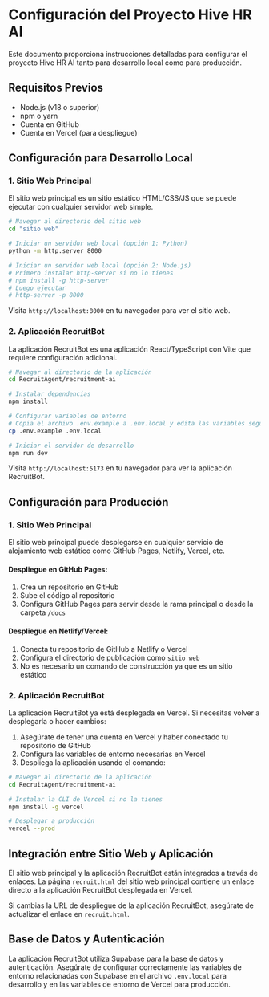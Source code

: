 # Configuración del Proyecto Hive HR AI

Este documento proporciona instrucciones detalladas para configurar el proyecto Hive HR AI tanto para desarrollo local como para producción.

## Requisitos Previos

- Node.js (v18 o superior)
- npm o yarn
- Cuenta en GitHub
- Cuenta en Vercel (para despliegue)

## Configuración para Desarrollo Local

### 1. Sitio Web Principal

El sitio web principal es un sitio estático HTML/CSS/JS que se puede ejecutar con cualquier servidor web simple.

```bash
# Navegar al directorio del sitio web
cd "sitio web"

# Iniciar un servidor web local (opción 1: Python)
python -m http.server 8000

# Iniciar un servidor web local (opción 2: Node.js)
# Primero instalar http-server si no lo tienes
# npm install -g http-server
# Luego ejecutar
# http-server -p 8000
```

Visita `http://localhost:8000` en tu navegador para ver el sitio web.

### 2. Aplicación RecruitBot

La aplicación RecruitBot es una aplicación React/TypeScript con Vite que requiere configuración adicional.

```bash
# Navegar al directorio de la aplicación
cd RecruitAgent/recruitment-ai

# Instalar dependencias
npm install

# Configurar variables de entorno
# Copia el archivo .env.example a .env.local y edita las variables según sea necesario
cp .env.example .env.local

# Iniciar el servidor de desarrollo
npm run dev
```

Visita `http://localhost:5173` en tu navegador para ver la aplicación RecruitBot.

## Configuración para Producción

### 1. Sitio Web Principal

El sitio web principal puede desplegarse en cualquier servicio de alojamiento web estático como GitHub Pages, Netlify, Vercel, etc.

#### Despliegue en GitHub Pages:

1. Crea un repositorio en GitHub
2. Sube el código al repositorio
3. Configura GitHub Pages para servir desde la rama principal o desde la carpeta `/docs`

#### Despliegue en Netlify/Vercel:

1. Conecta tu repositorio de GitHub a Netlify o Vercel
2. Configura el directorio de publicación como `sitio web`
3. No es necesario un comando de construcción ya que es un sitio estático

### 2. Aplicación RecruitBot

La aplicación RecruitBot ya está desplegada en Vercel. Si necesitas volver a desplegarla o hacer cambios:

1. Asegúrate de tener una cuenta en Vercel y haber conectado tu repositorio de GitHub
2. Configura las variables de entorno necesarias en Vercel
3. Despliega la aplicación usando el comando:

```bash
# Navegar al directorio de la aplicación
cd RecruitAgent/recruitment-ai

# Instalar la CLI de Vercel si no la tienes
npm install -g vercel

# Desplegar a producción
vercel --prod
```

## Integración entre Sitio Web y Aplicación

El sitio web principal y la aplicación RecruitBot están integrados a través de enlaces. La página `recruit.html` del sitio web principal contiene un enlace directo a la aplicación RecruitBot desplegada en Vercel.

Si cambias la URL de despliegue de la aplicación RecruitBot, asegúrate de actualizar el enlace en `recruit.html`.

## Base de Datos y Autenticación

La aplicación RecruitBot utiliza Supabase para la base de datos y autenticación. Asegúrate de configurar correctamente las variables de entorno relacionadas con Supabase en el archivo `.env.local` para desarrollo y en las variables de entorno de Vercel para producción.
